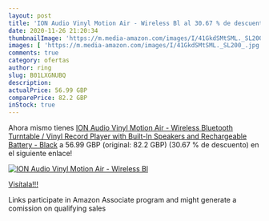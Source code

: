```yaml
---
layout: post
title: 'ION Audio Vinyl Motion Air - Wireless Bl al 30.67 % de descuento'
date: 2020-11-26 21:20:34
thumbnailImage: 'https://m.media-amazon.com/images/I/41GkdSMtSML._SL200_.jpg'
images: [ 'https://m.media-amazon.com/images/I/41GkdSMtSML._SL200_.jpg' ]
comments: true
category: ofertas
author: ring
slug: B01LXGNUBQ
description:
actualPrice: 56.99 GBP
comparePrice: 82.2 GBP
inStock: true
---
```


Ahora mismo tienes [ION Audio Vinyl Motion Air - Wireless Bluetooth Turntable / Vinyl Record Player with Built-In Speakers and Rechargeable Battery - Black](https://www.amazon.co.uk/dp/B01LXGNUBQ/?tag=tolees0a-21) a 56.99 GBP (original: 82.2 GBP) (30.67 %  de descuento) en el siguiente enlace!

[![ION Audio Vinyl Motion Air - Wireless Bl](https://m.media-amazon.com/images/I/41GkdSMtSML._SL200_.jpg)](https://www.amazon.co.uk/dp/B01LXGNUBQ/?tag=tolees0a-21)

[Visítala!!!](https://www.amazon.co.uk/dp/B01LXGNUBQ/?tag=tolees0a-21)

Links participate in Amazon Associate program and might generate a comission on qualifying sales

